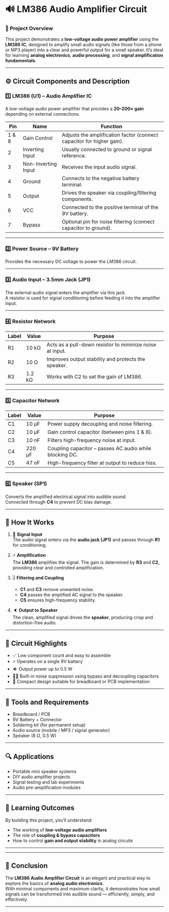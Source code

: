 # 🔊 LM386 Audio Amplifier Circuit

### 🎯 Project Overview
This project demonstrates a **low-voltage audio power amplifier** using the **LM386 IC**, designed to amplify small audio signals (like those from a phone or MP3 player) into a clear and powerful output for a small speaker. It’s ideal for learning **analog electronics**, **audio processing**, and **signal amplification fundamentals**.

---

## ⚙️ Circuit Components and Description

### 1️⃣ **LM386 (U1) – Audio Amplifier IC**
A low-voltage audio power amplifier that provides a **20–200× gain** depending on external connections.

| **Pin** | **Name** | **Function** |
|----------|-----------|--------------|
| 1 & 8 | Gain Control | Adjusts the amplification factor (connect capacitor for higher gain). |
| 2 | Inverting Input | Usually connected to ground or signal reference. |
| 3 | Non-Inverting Input | Receives the input audio signal. |
| 4 | Ground | Connects to the negative battery terminal. |
| 5 | Output | Drives the speaker via coupling/filtering components. |
| 6 | VCC | Connected to the positive terminal of the 9V battery. |
| 7 | Bypass | Optional pin for noise filtering (connect capacitor to ground). |

---

### 2️⃣ **Power Source – 9V Battery**
Provides the necessary DC voltage to power the LM386 circuit.

---

### 3️⃣ **Audio Input – 3.5mm Jack (JP1)**
The external audio signal enters the amplifier via this jack.  
A resistor is used for signal conditioning before feeding it into the amplifier input.

---

### 4️⃣ **Resistor Network**
| **Label** | **Value** | **Purpose** |
|------------|-----------|-------------|
| R1 | 10 kΩ | Acts as a pull-down resistor to minimize noise at input. |
| R2 | 10 Ω | Improves output stability and protects the speaker. |
| R3 | 1.2 kΩ | Works with C2 to set the gain of LM386. |

---

### 5️⃣ **Capacitor Network**
| **Label** | **Value** | **Purpose** |
|------------|-----------|-------------|
| C1 | 10 µF | Power supply decoupling and noise filtering. |
| C2 | 10 µF | Gain control capacitor (between pins 1 & 8). |
| C3 | 10 nF | Filters high-frequency noise at input. |
| C4 | 220 µF | Coupling capacitor – passes AC audio while blocking DC. |
| C5 | 47 nF | High-frequency filter at output to reduce hiss. |

---

### 6️⃣ **Speaker (SP1)**
Converts the amplified electrical signal into audible sound.  
Connected through **C4** to prevent DC bias damage.

---

## 🧠 How It Works

1. 🎵 **Signal Input**  
   The audio signal enters via the **audio jack (JP1)** and passes through **R1** for conditioning.

2. ⚡ **Amplification**  
   The **LM386** amplifies the signal. The gain is determined by **R3** and **C2**, providing clear and controlled amplification.

3. 🎚️ **Filtering and Coupling**  
   - **C1** and **C3** remove unwanted noise.  
   - **C4** passes the amplified AC signal to the speaker.  
   - **C5** ensures high-frequency stability.

4. 🔈 **Output to Speaker**  
   The clean, amplified signal drives the **speaker**, producing crisp and distortion-free audio.

---

## 🧩 Circuit Highlights

- ✅ Low component count and easy to assemble  
- ⚡ Operates on a single 9V battery  
- 🔉 Output power up to 0.5 W  
- 🧘‍♂️ Built-in noise suppression using bypass and decoupling capacitors  
- 🧱 Compact design suitable for breadboard or PCB implementation  

---

## 🧰 Tools and Requirements

- Breadboard / PCB  
- 9V Battery + Connector  
- Soldering kit (for permanent setup)  
- Audio source (mobile / MP3 / signal generator)  
- Speaker (8 Ω, 0.5 W)  

---

## 🔍 Applications

- Portable mini speaker systems  
- DIY audio amplifier projects  
- Signal testing and lab experiments  
- Audio pre-amplification modules  

---

## 🧠 Learning Outcomes

By building this project, you’ll understand:
- The working of **low-voltage audio amplifiers**  
- The role of **coupling & bypass capacitors**  
- How to control **gain and output stability** in analog circuits  

---
---

## 🏁 Conclusion
The **LM386 Audio Amplifier Circuit** is an elegant and practical way to explore the basics of **analog audio electronics**.  
With minimal components and maximum clarity, it demonstrates how small signals can be transformed into audible sound — efficiently, simply, and effectively.

---

